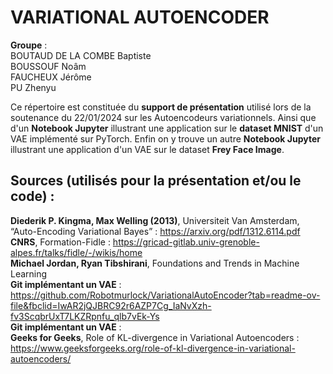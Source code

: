 # VARIATIONAL AUTOENCODER

**Groupe** :  
BOUTAUD DE LA COMBE Baptiste  
BOUSSOUF Noâm  
FAUCHEUX Jérôme  
PU Zhenyu  


Ce répertoire est constituée du **support de présentation** utilisé lors de la soutenance du 22/01/2024 sur les Autoencodeurs variationnels. Ainsi que d'un **Notebook Jupyter** illustrant une application sur le **dataset MNIST** d'un VAE implémenté sur PyTorch.
Enfin on y trouve un autre **Notebook Jupyter** illustrant une application d'un VAE sur le dataset **Frey Face Image**.

## Sources (utilisés pour la présentation et/ou le code) :

**Diederik P. Kingma, Max Welling (2013)**, Universiteit Van Amsterdam, “Auto-Encoding Variational Bayes” : https://arxiv.org/pdf/1312.6114.pdf  
**CNRS**, Formation-Fidle : https://gricad-gitlab.univ-grenoble-alpes.fr/talks/fidle/-/wikis/home  
**Michael Jordan, Ryan Tibshirani**, Foundations and Trends in Machine Learning  
**Git implémentant un VAE** : https://github.com/Robotmurlock/VariationalAutoEncoder?tab=readme-ov-file&fbclid=IwAR2jQJBRC92r6AZP7Cg_IaNvXzh-fv3ScqbrUxT7LKZRpnfu_qlb7vEk-Ys  
**Git implémentant un VAE** :   
**Geeks for Geeks**, Role of KL-divergence in Variational Autoencoders : https://www.geeksforgeeks.org/role-of-kl-divergence-in-variational-autoencoders/  
 
